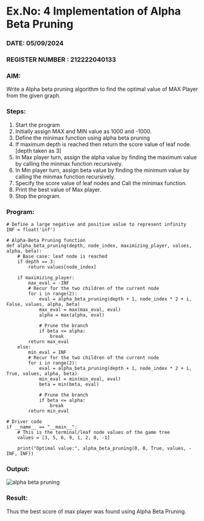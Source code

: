 # Ex.No: 4   Implementation of Alpha Beta Pruning 
### DATE: 05/09/2024                                                                     
### REGISTER NUMBER : 212222040133
### AIM: 
Write a Alpha beta pruning algorithm to find the optimal value of MAX Player from the given graph.
### Steps:
1. Start the program
2. Initially  assign MAX and MIN value as 1000 and -1000.
3.  Define the minimax function  using alpha beta pruning
4.  If maximum depth is reached then return the score value of leaf node. [depth taken as 3]
5.  In Max player turn, assign the alpha value by finding the maximum value by calling the minmax function recursively.
6.  In Min player turn, assign beta value by finding the minimum value by calling the minmax function recursively.
7.  Specify the score value of leaf nodes and Call the minimax function.
8.  Print the best value of Max player.
9.  Stop the program. 

### Program:
```
# Define a large negative and positive value to represent infinity
INF = float('inf')

# Alpha-Beta Pruning function
def alpha_beta_pruning(depth, node_index, maximizing_player, values, alpha, beta):
    # Base case: leaf node is reached
    if depth == 3:
        return values[node_index]
    
    if maximizing_player:
        max_eval = -INF
        # Recur for the two children of the current node
        for i in range(2):
            eval = alpha_beta_pruning(depth + 1, node_index * 2 + i, False, values, alpha, beta)
            max_eval = max(max_eval, eval)
            alpha = max(alpha, eval)
            
            # Prune the branch
            if beta <= alpha:
                break
        return max_eval
    else:
        min_eval = INF
        # Recur for the two children of the current node
        for i in range(2):
            eval = alpha_beta_pruning(depth + 1, node_index * 2 + i, True, values, alpha, beta)
            min_eval = min(min_eval, eval)
            beta = min(beta, eval)
            
            # Prune the branch
            if beta <= alpha:
                break
        return min_eval

# Driver code
if __name__ == "__main__":
    # This is the terminal/leaf node values of the game tree
    values = [3, 5, 6, 9, 1, 2, 0, -1]

    print("Optimal value:", alpha_beta_pruning(0, 0, True, values, -INF, INF))
```

### Output:
![alpha beta pruning](https://github.com/user-attachments/assets/fa05cccc-930e-4f5c-90c6-dad0b9b47edc)



### Result:
Thus the best score of max player was found using Alpha Beta Pruning.
